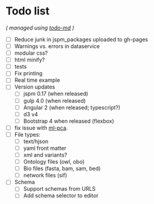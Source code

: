 # Todo list

_\( managed using [todo-md](https://github.com/Hypercubed/todo-md) \)_

- [ ] Reduce junk in jspm_packages uploaded to gh-pages
- [ ] Warnings vs. errors in dataservice
- [ ] modular css?
- [ ] html minify?
- [ ] tests
- [ ] Fix printing
- [ ] Real time example
- [ ] Version updates
  - [ ] jspm 0.17 (when released)
  - [ ] gulp 4.0 (when released)
  - [ ] Angular 2 (when released; typescript?)
  - [ ] d3 v4
  - [ ] Bootstrap 4 when released (flexbox)
- [ ] fix issue with [ml-pca](https://github.com/mljs/pca/issues/8).
- [ ] File types:
  - [ ] text/hjson
  - [ ] yaml front matter
  - [ ] xml and variants?
  - [ ] Ontology files (owl, obo)
  - [ ] Bio files (fasta, bam, sam, bed)
  - [ ] network files (sif)
- [ ] Schema
  - [ ] Support schemas from URLS
  - [ ] Add schema selector to editor
